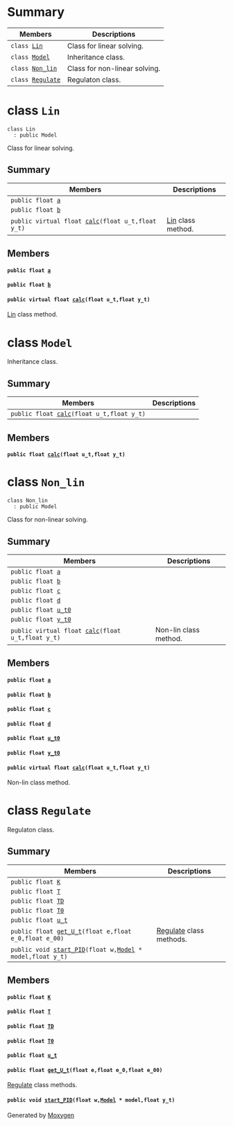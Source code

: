 # Summary

 Members                        | Descriptions                                
--------------------------------|---------------------------------------------
`class `[`Lin`](#class_lin) | Class for linear solving.
`class `[`Model`](#class_model) | Inheritance class.
`class `[`Non_lin`](#class_non__lin) | Class for non-linear solving.
`class `[`Regulate`](#class_regulate) | Regulaton class.

# class `Lin` 

```
class Lin
  : public Model
```  

Class for linear solving.

## Summary

 Members                        | Descriptions                                
--------------------------------|---------------------------------------------
`public float `[`a`](#class_lin_1adeff05a17bf6f1ae8a3e8a24b20cda13) | 
`public float `[`b`](#class_lin_1a151bfb50f8e538b5657c0c2ee34eb849) | 
`public virtual float `[`calc`](#class_lin_1a0c9249f6d86837caa758c271c2b3d522)`(float u_t,float y_t)` | [Lin](#class_lin) class method.

## Members

#### `public float `[`a`](#class_lin_1adeff05a17bf6f1ae8a3e8a24b20cda13) 

#### `public float `[`b`](#class_lin_1a151bfb50f8e538b5657c0c2ee34eb849) 

#### `public virtual float `[`calc`](#class_lin_1a0c9249f6d86837caa758c271c2b3d522)`(float u_t,float y_t)` 

[Lin](#class_lin) class method.

# class `Model` 

Inheritance class.

## Summary

 Members                        | Descriptions                                
--------------------------------|---------------------------------------------
`public float `[`calc`](#class_model_1ac5cef11daca77dd2b9208af0d54f951b)`(float u_t,float y_t)` | 

## Members

#### `public float `[`calc`](#class_model_1ac5cef11daca77dd2b9208af0d54f951b)`(float u_t,float y_t)` 

# class `Non_lin` 

```
class Non_lin
  : public Model
```  

Class for non-linear solving.

## Summary

 Members                        | Descriptions                                
--------------------------------|---------------------------------------------
`public float `[`a`](#class_non__lin_1afcc424e21e394e0f977c899b9aee1fd7) | 
`public float `[`b`](#class_non__lin_1aa605085cdf79e6afe170b85b962c6efa) | 
`public float `[`c`](#class_non__lin_1ad9d2c255a4d6ffa5bc24c1e7b7ac7d75) | 
`public float `[`d`](#class_non__lin_1ad40ca37a5816b5f5ce8e5868c5b0178f) | 
`public float `[`u_t0`](#class_non__lin_1a055d756334d8b929384342369d3838ce) | 
`public float `[`y_t0`](#class_non__lin_1ab250132b8b40da40d0c5039f3b2d5e8d) | 
`public virtual float `[`calc`](#class_non__lin_1a38d9eca8a1d1c8d5a1a47dc47a2eb416)`(float u_t,float y_t)` | Non-lin class method.

## Members

#### `public float `[`a`](#class_non__lin_1afcc424e21e394e0f977c899b9aee1fd7) 

#### `public float `[`b`](#class_non__lin_1aa605085cdf79e6afe170b85b962c6efa) 

#### `public float `[`c`](#class_non__lin_1ad9d2c255a4d6ffa5bc24c1e7b7ac7d75) 

#### `public float `[`d`](#class_non__lin_1ad40ca37a5816b5f5ce8e5868c5b0178f) 

#### `public float `[`u_t0`](#class_non__lin_1a055d756334d8b929384342369d3838ce) 

#### `public float `[`y_t0`](#class_non__lin_1ab250132b8b40da40d0c5039f3b2d5e8d) 

#### `public virtual float `[`calc`](#class_non__lin_1a38d9eca8a1d1c8d5a1a47dc47a2eb416)`(float u_t,float y_t)` 

Non-lin class method.

# class `Regulate` 

Regulaton class.

## Summary

 Members                        | Descriptions                                
--------------------------------|---------------------------------------------
`public float `[`K`](#class_regulate_1ae9ff945e5f7026bbb0faf5890704d9f4) | 
`public float `[`T`](#class_regulate_1ac9059319cd009bba3312d10a79498a95) | 
`public float `[`TD`](#class_regulate_1a6518b7f1dd1efe3828609f0e1da1cc21) | 
`public float `[`T0`](#class_regulate_1a0b227e8d0307454880ae181e67502dc0) | 
`public float `[`u_t`](#class_regulate_1a50e20933d7f3a59150173f843eaa2054) | 
`public float `[`get_U_t`](#class_regulate_1ad22303999e2e3ffa24e1cb3c3b90609d)`(float e,float e_0,float e_00)` | [Regulate](#class_regulate) class methods.
`public void `[`start_PID`](#class_regulate_1a0b7b4492b4de1b3e62d7d0cc877c4262)`(float w,`[`Model`](#class_model)` * model,float y_t)` | 

## Members

#### `public float `[`K`](#class_regulate_1ae9ff945e5f7026bbb0faf5890704d9f4) 

#### `public float `[`T`](#class_regulate_1ac9059319cd009bba3312d10a79498a95) 

#### `public float `[`TD`](#class_regulate_1a6518b7f1dd1efe3828609f0e1da1cc21) 

#### `public float `[`T0`](#class_regulate_1a0b227e8d0307454880ae181e67502dc0) 

#### `public float `[`u_t`](#class_regulate_1a50e20933d7f3a59150173f843eaa2054) 

#### `public float `[`get_U_t`](#class_regulate_1ad22303999e2e3ffa24e1cb3c3b90609d)`(float e,float e_0,float e_00)` 

[Regulate](#class_regulate) class methods.

#### `public void `[`start_PID`](#class_regulate_1a0b7b4492b4de1b3e62d7d0cc877c4262)`(float w,`[`Model`](#class_model)` * model,float y_t)` 

Generated by [Moxygen](https://sourcey.com/moxygen)